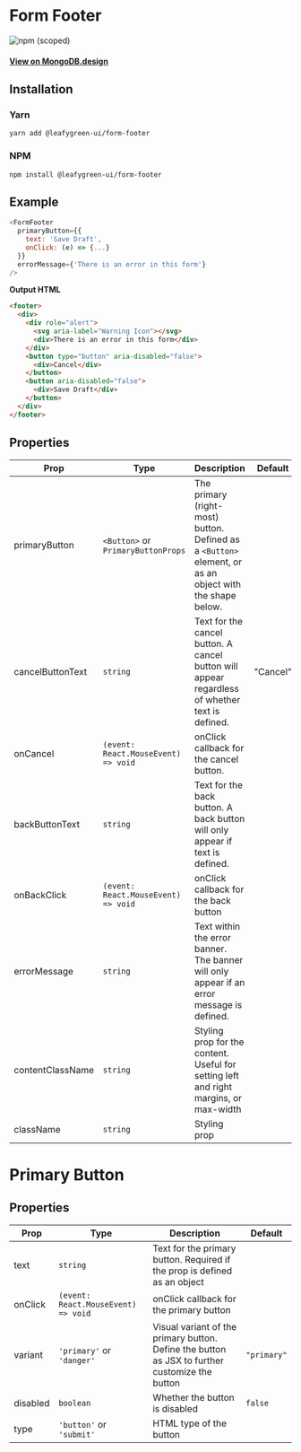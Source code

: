 # Form Footer

![npm (scoped)](https://img.shields.io/npm/v/@leafygreen-ui/form-footer.svg)

#### [View on MongoDB.design](https://www.mongodb.design/component/form-footer/example/)

## Installation

### Yarn

```shell
yarn add @leafygreen-ui/form-footer
```

### NPM

```shell
npm install @leafygreen-ui/form-footer
```

## Example

```js
<FormFooter
  primaryButton={{
    text: 'Save Draft',
    onClick: (e) => {...}
  }}
  errorMessage={'There is an error in this form'}
/>
```

**Output HTML**

```html
<footer>
  <div>
    <div role="alert">
      <svg aria-label="Warning Icon"></svg>
      <div>There is an error in this form</div>
    </div>
    <button type="button" aria-disabled="false">
      <div>Cancel</div>
    </button>
    <button aria-disabled="false">
      <div>Save Draft</div>
    </button>
  </div>
</footer>
```

## Properties

| Prop             | Type                                | Description                                                                                             | Default  |
| ---------------- | ----------------------------------- | ------------------------------------------------------------------------------------------------------- | -------- |
| primaryButton    | `<Button>` or `PrimaryButtonProps`  | The primary (right-most) button. Defined as a `<Button>` element, or as an object with the shape below. |          |
| cancelButtonText | `string`                            | Text for the cancel button. A cancel button will appear regardless of whether text is defined.          | "Cancel" |
| onCancel         | `(event: React.MouseEvent) => void` | onClick callback for the cancel button.                                                                 |          |
| backButtonText   | `string`                            | Text for the back button. A back button will only appear if text is defined.                            |          |
| onBackClick      | `(event: React.MouseEvent) => void` | onClick callback for the back button                                                                    |          |
| errorMessage     | `string`                            | Text within the error banner. The banner will only appear if an error message is defined.               |          |
| contentClassName | `string`                            | Styling prop for the content. Useful for setting left and right margins, or max-width                   |          |
| className        | `string`                            | Styling prop                                                                                            |          |

# Primary Button

## Properties

| Prop     | Type                                | Description                                                                                    | Default     |
| -------- | ----------------------------------- | ---------------------------------------------------------------------------------------------- | ----------- |
| text     | `string`                            | Text for the primary button. Required if the prop is defined as an object                      |             |
| onClick  | `(event: React.MouseEvent) => void` | onClick callback for the primary button                                                        |             |
| variant  | `'primary'` or `'danger'`           | Visual variant of the primary button. Define the button as JSX to further customize the button | `"primary"` |
| disabled | `boolean`                           | Whether the button is disabled                                                                 | `false`     |
| type     | `'button'` or `'submit'`            | HTML type of the button                                                                        |             |
